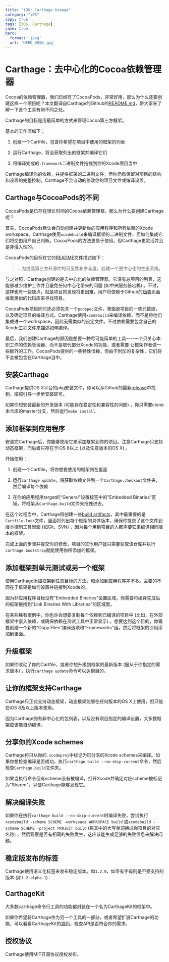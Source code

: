 ```yaml
---
title: "iOS: Carthage Useage"
category: "iOS"
copy: true
tags: [iOS, Carthage]
cave: true
hero:
  format: 'jpeg'
  url: 'HERO_0056.jpg'
---
```

# Carthage：去中心化的Cocoa依赖管理器

Cocoa的依赖管理器，我们已经有了CocoaPods，非常好用，那么为什么还要创建这样一个项目呢？本文翻译自Carthage的Github的[README.md](https://github.com/Carthage/Carthage#adding-frameworks-to-an-application)，带大家来了解一下这个工具有何不同之处。

Carthage的目标是用最简单的方式来管理Cocoa第三方框架。

基本的工作流如下：

1. 创建一个Cartfile，包含你希望在项目中使用的框架的列表

2. 运行Carthage，将会获取列出的框架并编译它们

3. 将编译完成的`.framework`二进制文件拖拽到你的Xcode项目当中

Carthage编译你的依赖，并提供框架的二进制文件，但你仍然保留对项目的结构和设置的完整控制。Carthage不会自动的修改你的项目文件或编译设置。

## Carthage与CocoaPods的不同

CocoaPods是已存在很长时间的Cocoa依赖管理器，那么为什么要创建Carthage呢？

首先，CocoaPods默认会自动创建并更新你的应用程序和所有依赖的Xcode workspace。Carthage使用`xcodebuild`来编译框架的二进制文件，但如何集成它们将交由用户自己判断。CocoaPods的方法更易于使用，但Carthage更灵活并且是非侵入性的。

CocoaPods的目标在它的[README](https://github.com/CocoaPods/CocoaPods/blob/1703a3464674baecf54bd7e766f4b37ed8fc43f7/README.md)文件描述如下：

> ...为提高第三方开源库的可见性和参与度，创建一个更中心化的生态系统。

与之对照，Carthage创建的是去中心化的依赖管理器。它没有总项目的列表，这能够减少维护工作并且避免任何中心化带来的问题 (如中央服务器宕机) 。不过，这样也有一些缺点，就是项目的发现将更困难，用户将依赖于Github的[趋势](https://github.com/trending?l=swift)页面或者类似的代码库来寻找项目。

CocoaPods项目同时还必须包含一个`podspec`文件，里面是项目的一些元数据，以及确定项目的编译方式。Carthage使用`xcodebuild`来编译依赖，而不是将他们集成进一个workspace，因此无需类似的设定文件。不过依赖需要包含自己的Xcode工程文件来描述如何编译。

最后，我们创建Carthage的原因是想要一种尽可能简单的工具----一个只关心本职工作的依赖管理器，而不是取代部分Xcode的功能，或者需要 让框架作者做一些额外的工作。CocoaPods提供的一些特性很棒，但由于附加的复杂性，它们将不会被包含在Carthage当中。

## 安装Carthage

Carthage提供OS X平台的pkg安装文件，你可以从Github的最新[release](https://github.com/Carthage/Carthage/releases)中找到，按照引导一步步安装即可。

如果你想安装最新的开发版本 (可能存在稳定性和兼容性的问题) ，你只需要clone本仓库的master分支，然后运行`make install`.

## 添加框架到应用程序

安装完Carthage后，你能够使用它来添加框架到你的项目。注意Carthage只支持动态框架，而后者只存在于iOS 8以上 (以及任意版本的OS X) 。

开始使用：

1. 创建一个Cartfile，将你想要使用的框架列在里面

2. 运行`carthage update`，将获取依赖文件到一个`Carthage.checkout`文件夹，然后编译每个依赖

3. 在你的应用程序target的"General"设置标签中的"Embedded Binaries"区域，将框架从`Carthage.build`文件夹拖拽进去。

在这个过程当中，Carthage将创建一些[build artifacts](https://github.com/Carthage/Carthage/blob/master/Documentation/Artifacts.md)，其中最重要的是`Cartfile.lock`文件，里面将列出每个框架的具体版本，确保你提交了这个文件到版本控制工具里面 (如Git、SVN) ，因为每个用到项目的人都需要它来编译相同版本的框架。

完成上面的步骤并提交你的修改，项目的其他用户就只需要获取该仓库并执行`carthage bootstrap`就能使用你所添加的框架。

## 添加框架到单元测试或另一个框架

使用Carthage添加框架到任意目标的方法，和添加到应用程序差不多。主要的不同在于框架是如何设置并链接到Xcode的。

因为非应用程序目标没有"Embedded Binaries"设置区域，你需要将编译完成后的框架拖拽到"Link Binaries With Libraries"的区域里。

在某些稀有案例中，你也许会想要复制每个依赖到已编译的项目中 (比如，在外部框架中嵌入依赖，或确保依赖在测试工具中正常显示) 。想要达到这个目的，你需要创建一个新的"Copy Files"编译选项和"Frameworks"组，然后将框架的引用添加到里面。

## 升级框架

如果你改动了你的Cartfile，或者你想升级到框架的最新版本 (服从于你指定的需求版本) ，执行`carthage update`命令可以达到目的。

## 让你的框架支持Carthage

Carthage只正式支持动态框架，动态框架能够在任何版本的OS X上使用，但只能在iOS 8及以上版本使用。

因为Carthage拥有非中心化的包列表，以及没有项目指定的编译设置，大多数框架应该能自动编译。

## 分享你的Xcode schemes

Carthage将只从你的`.xcodeproj`中标记为已分享的Xcode schemes来编译。如果你想检查编译是否成功，执行`carthage build --no-skip-current`命令，然后检查`Carthage.build`文件夹。

如果当执行命令但有scheme没有被编译，打开Xcode并确定对应scheme被标记为"Shared"，以便Carthage能够发现它。

## 解决编译失败

如果你在执行`carthage build --no-skip-current`时编译失败，尝试执行`xcodebuild -scheme SCHEME -workspace WORKSPACE build` 或`xcodebuild -scheme SCHEME -project PROJECT build` (将其中的大写单词换成你项目的对应名称) ，然后观察是否有相同的失败发生，这应该能生成足够的失败信息来解决问题。

## 稳定版发布的标签

Carthage使用语义化标签来发布稳定版本。如`1.2.0`，如带有字母则是不受支持的版本 (如`1.2-alpha-1`) .

## CarthageKit

大多数carthage命令行工具的功能都封装在一个名为CarthageKit的框架中。

如果你希望将Carthage作为另一个工具的一部分，或者希望扩展Carthage的功能，可以看看CarthageKit的[源码](https://github.com/Carthage/Carthage/blob/master/CarthageKit)，检查API是否符合你的需求。

## 授权协议

Carthage使用MIT开源协议授权发布。
